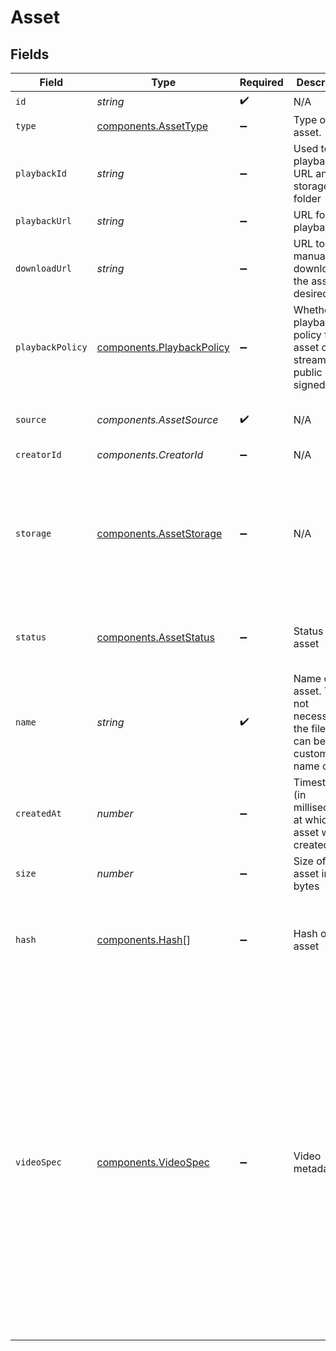 # Asset


## Fields

| Field                                                                                                                                                                                                                                                                                                                                                                                           | Type                                                                                                                                                                                                                                                                                                                                                                                            | Required                                                                                                                                                                                                                                                                                                                                                                                        | Description                                                                                                                                                                                                                                                                                                                                                                                     | Example                                                                                                                                                                                                                                                                                                                                                                                         |
| ----------------------------------------------------------------------------------------------------------------------------------------------------------------------------------------------------------------------------------------------------------------------------------------------------------------------------------------------------------------------------------------------- | ----------------------------------------------------------------------------------------------------------------------------------------------------------------------------------------------------------------------------------------------------------------------------------------------------------------------------------------------------------------------------------------------- | ----------------------------------------------------------------------------------------------------------------------------------------------------------------------------------------------------------------------------------------------------------------------------------------------------------------------------------------------------------------------------------------------- | ----------------------------------------------------------------------------------------------------------------------------------------------------------------------------------------------------------------------------------------------------------------------------------------------------------------------------------------------------------------------------------------------- | ----------------------------------------------------------------------------------------------------------------------------------------------------------------------------------------------------------------------------------------------------------------------------------------------------------------------------------------------------------------------------------------------- |
| `id`                                                                                                                                                                                                                                                                                                                                                                                            | *string*                                                                                                                                                                                                                                                                                                                                                                                        | :heavy_check_mark:                                                                                                                                                                                                                                                                                                                                                                              | N/A                                                                                                                                                                                                                                                                                                                                                                                             | 09F8B46C-61A0-4254-9875-F71F4C605BC7                                                                                                                                                                                                                                                                                                                                                            |
| `type`                                                                                                                                                                                                                                                                                                                                                                                          | [components.AssetType](../../models/components/assettype.md)                                                                                                                                                                                                                                                                                                                                    | :heavy_minus_sign:                                                                                                                                                                                                                                                                                                                                                                              | Type of the asset.                                                                                                                                                                                                                                                                                                                                                                              | video                                                                                                                                                                                                                                                                                                                                                                                           |
| `playbackId`                                                                                                                                                                                                                                                                                                                                                                                    | *string*                                                                                                                                                                                                                                                                                                                                                                                        | :heavy_minus_sign:                                                                                                                                                                                                                                                                                                                                                                              | Used to form playback URL and storage folder                                                                                                                                                                                                                                                                                                                                                    | eaw4nk06ts2d0mzb                                                                                                                                                                                                                                                                                                                                                                                |
| `playbackUrl`                                                                                                                                                                                                                                                                                                                                                                                   | *string*                                                                                                                                                                                                                                                                                                                                                                                        | :heavy_minus_sign:                                                                                                                                                                                                                                                                                                                                                                              | URL for HLS playback                                                                                                                                                                                                                                                                                                                                                                            | https://livepeercdn.com/asset/ea03f37e-f861-4cdd-b495-0e60b6d753ad/index.m3u8                                                                                                                                                                                                                                                                                                                   |
| `downloadUrl`                                                                                                                                                                                                                                                                                                                                                                                   | *string*                                                                                                                                                                                                                                                                                                                                                                                        | :heavy_minus_sign:                                                                                                                                                                                                                                                                                                                                                                              | URL to manually download the asset if desired                                                                                                                                                                                                                                                                                                                                                   | https://livepeercdn.com/asset/eaw4nk06ts2d0mzb/video                                                                                                                                                                                                                                                                                                                                            |
| `playbackPolicy`                                                                                                                                                                                                                                                                                                                                                                                | [components.PlaybackPolicy](../../models/components/playbackpolicy.md)                                                                                                                                                                                                                                                                                                                          | :heavy_minus_sign:                                                                                                                                                                                                                                                                                                                                                                              | Whether the playback policy for a asset or stream is public or signed                                                                                                                                                                                                                                                                                                                           |                                                                                                                                                                                                                                                                                                                                                                                                 |
| `source`                                                                                                                                                                                                                                                                                                                                                                                        | *components.AssetSource*                                                                                                                                                                                                                                                                                                                                                                        | :heavy_check_mark:                                                                                                                                                                                                                                                                                                                                                                              | N/A                                                                                                                                                                                                                                                                                                                                                                                             | {<br/>"type": "url",<br/>"url": "https://example.com/video.mp4",<br/>"gatewayUrl": "https://example.com/video.mp4"<br/>}                                                                                                                                                                                                                                                                        |
| `creatorId`                                                                                                                                                                                                                                                                                                                                                                                     | *components.CreatorId*                                                                                                                                                                                                                                                                                                                                                                          | :heavy_minus_sign:                                                                                                                                                                                                                                                                                                                                                                              | N/A                                                                                                                                                                                                                                                                                                                                                                                             |                                                                                                                                                                                                                                                                                                                                                                                                 |
| `storage`                                                                                                                                                                                                                                                                                                                                                                                       | [components.AssetStorage](../../models/components/assetstorage.md)                                                                                                                                                                                                                                                                                                                              | :heavy_minus_sign:                                                                                                                                                                                                                                                                                                                                                                              | N/A                                                                                                                                                                                                                                                                                                                                                                                             | {<br/>"ipfs": {<br/>"spec": {<br/>"nftMetadataTemplate": "file",<br/>"nftMetadata": {<br/>"name": "My NFT",<br/>"description": "My NFT description"<br/>}<br/>}<br/>}<br/>}                                                                                                                                                                                                                     |
| `status`                                                                                                                                                                                                                                                                                                                                                                                        | [components.AssetStatus](../../models/components/assetstatus.md)                                                                                                                                                                                                                                                                                                                                | :heavy_minus_sign:                                                                                                                                                                                                                                                                                                                                                                              | Status of the asset                                                                                                                                                                                                                                                                                                                                                                             | {<br/>"phase": "ready",<br/>"updatedAt": 1587667174725,<br/>"progress": 100<br/>}                                                                                                                                                                                                                                                                                                               |
| `name`                                                                                                                                                                                                                                                                                                                                                                                          | *string*                                                                                                                                                                                                                                                                                                                                                                                        | :heavy_check_mark:                                                                                                                                                                                                                                                                                                                                                                              | Name of the asset. This is not necessarily the filename, can be a<br/>custom name or title<br/>                                                                                                                                                                                                                                                                                                 | filename.mp4                                                                                                                                                                                                                                                                                                                                                                                    |
| `createdAt`                                                                                                                                                                                                                                                                                                                                                                                     | *number*                                                                                                                                                                                                                                                                                                                                                                                        | :heavy_minus_sign:                                                                                                                                                                                                                                                                                                                                                                              | Timestamp (in milliseconds) at which asset was created                                                                                                                                                                                                                                                                                                                                          | 1587667174725                                                                                                                                                                                                                                                                                                                                                                                   |
| `size`                                                                                                                                                                                                                                                                                                                                                                                          | *number*                                                                                                                                                                                                                                                                                                                                                                                        | :heavy_minus_sign:                                                                                                                                                                                                                                                                                                                                                                              | Size of the asset in bytes                                                                                                                                                                                                                                                                                                                                                                      | 84934509                                                                                                                                                                                                                                                                                                                                                                                        |
| `hash`                                                                                                                                                                                                                                                                                                                                                                                          | [components.Hash](../../models/components/hash.md)[]                                                                                                                                                                                                                                                                                                                                            | :heavy_minus_sign:                                                                                                                                                                                                                                                                                                                                                                              | Hash of the asset                                                                                                                                                                                                                                                                                                                                                                               | [<br/>{<br/>"hash": "9b560b28b85378a5004117539196ab24e21bbd75b0e9eb1a8bc7c5fd80dc5b57",<br/>"algorithm": "sha256"<br/>}<br/>]                                                                                                                                                                                                                                                                   |
| `videoSpec`                                                                                                                                                                                                                                                                                                                                                                                     | [components.VideoSpec](../../models/components/videospec.md)                                                                                                                                                                                                                                                                                                                                    | :heavy_minus_sign:                                                                                                                                                                                                                                                                                                                                                                              | Video metadata                                                                                                                                                                                                                                                                                                                                                                                  | {<br/>"format": "mp4",<br/>"duration": 23.8328,<br/>"bitrate": 1000000,<br/>"tracks": [<br/>{<br/>"type": "video",<br/>"codec": "h264",<br/>"startTime": 0,<br/>"duration": 23.8328,<br/>"bitrate": 1000000,<br/>"width": 1920,<br/>"height": 1080,<br/>"pixelFormat": "yuv420p",<br/>"fps": 30<br/>},<br/>{<br/>"type": "audio",<br/>"codec": "aac",<br/>"startTime": 0,<br/>"duration": 23.8328,<br/>"bitrate": 1000000,<br/>"channels": 2,<br/>"sampleRate": 44100,<br/>"bitDepth": 16<br/>}<br/>]<br/>} |